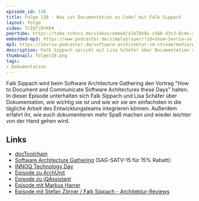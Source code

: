```yaml
---
episode_id: 138
title: Folge 138 - Was ist Documentation as Code? mit Falk Sippach
layout: folge
video: 7cIQfjDYK04
peertube: https://tube.tchncs.de/videos/embed/a1b7bb8e-c56b-43c3-8c4e-a91ce4f160ad
embedded-mp3: https://www.podcaster.de/simpleplayer/?id=show~1evriw~software-architektur-im-stream~pod-e011dd5d00cbf17df4549170f1&v=1665754799
mp3: https://1evriw.podcaster.de/software-architektur-im-stream/media/Was_ist_Documentation_as_Code_mit_Falk_Sippach.mp3
description: Falk Sippach spricht mit Lisa Schäfer über Documentation as Code
thumbnail: folge138.png
tags:
- Dokumentation
---
```

  
Falk Sippach wird beim Software Architecture Gathering den Vortrag
"How to Document and Communicate Software Achitectures these Days"
halten. In dieser Episode unterhalten sich Falk Sippach und Lisa
Schäfer über Dokumentation, wie wichtig sie ist und wie wir sie am
einfachsten in die tägliche Arbeit des Entwicklungsteams integrieren
können. Außerdem erfahrt ihr, wie euch dokumentieren mehr Spaß machen
und wieder leichter von der Hand gehen wird.

## Links

* [docToolchain](https://doctoolchain.org/)
* [Software Architecture Gathering](https://conferences.isaqb.org/software-architecture-gathering/) (SAG-SATV-15 für 15% Rabatt): 
* [INNOQ Technology Day](https://technologyday.innoq.com/)
* [Episode zu ArchUnit](https://software-architektur.tv/2021/04/09/folge55.html)
* [Episode zu jQAssistant](https://software-architektur.tv/2021/05/07/folge58.html)
* [Episode mit Markus Harrer](https://software-architektur.tv/2021/06/11/folge62.html)
* [Episode mit Stefan Zörner / Falk Sippach - Architektur-Reviews](https://software-architektur.tv/2021/02/09/folge39.html)
